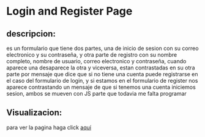 # Login and Register Page
## descripcion: 
es un formulario que tiene dos partes, una de inicio de sesion con su correo electronico y su contraseña, y otra parte de registro con su nombre completo, nombre de usuario, correo electronico y contraseña, cuando aparece una desaparece la otra y viceversa, estan contrastadas en su otra parte por mensaje que dice que si no tiene una cuenta puede registrarse en el caso del formulario de login, y si estamos en el formulario de register nos aparece contrastando un mensaje de que si tenemos una cuenta iniciemos sesion, ambos se mueven con JS parte que todavia me falta programar

## Visualizacion:
para ver la pagina haga click [aquí](https://angelkemerer.github.io/login-and-register-page/)
